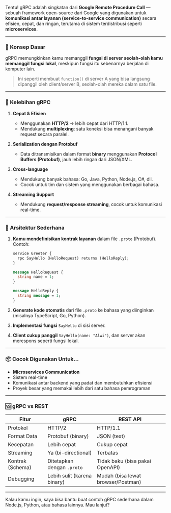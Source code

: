 Tentu! gRPC adalah singkatan dari **Google Remote Procedure Call** — sebuah framework open-source dari Google yang digunakan untuk **komunikasi antar layanan (service-to-service communication)** secara efisien, cepat, dan ringan, terutama di sistem terdistribusi seperti **microservices**.

---

### 🧠 Konsep Dasar

gRPC memungkinkan kamu memanggil **fungsi di server seolah-olah kamu memanggil fungsi lokal**, meskipun fungsi itu sebenarnya berjalan di komputer lain.

> Ini seperti membuat `function()` di server A yang bisa langsung dipanggil oleh client/server B, seolah-olah mereka dalam satu file.

---

### 🚀 Kelebihan gRPC

1. **Cepat & Efisien**

   * Menggunakan **HTTP/2** → lebih cepat dari HTTP/1.1.
   * Mendukung **multiplexing**: satu koneksi bisa menangani banyak request secara paralel.

2. **Serialization dengan Protobuf**

   * Data ditransmisikan dalam format **binary** menggunakan **Protocol Buffers (Protobuf)**, jauh lebih ringan dari JSON/XML.

3. **Cross-language**

   * Mendukung banyak bahasa: Go, Java, Python, Node.js, C#, dll.
   * Cocok untuk tim dan sistem yang menggunakan berbagai bahasa.

4. **Streaming Support**

   * Mendukung **request/response streaming**, cocok untuk komunikasi real-time.

---

### 🧱 Arsitektur Sederhana

1. **Kamu mendefinisikan kontrak layanan** dalam file `.proto` (Protobuf).
   Contoh:

   ```proto
   service Greeter {
     rpc SayHello (HelloRequest) returns (HelloReply);
   }

   message HelloRequest {
     string name = 1;
   }

   message HelloReply {
     string message = 1;
   }
   ```

2. **Generate kode otomatis** dari file `.proto` ke bahasa yang diinginkan (misalnya TypeScript, Go, Python).

3. **Implementasi fungsi** `SayHello` di sisi server.

4. **Client cukup panggil** `SayHello(name: "Alwi")`, dan server akan merespons seperti fungsi lokal.

---

### 📦 Cocok Digunakan Untuk...

* **Microservices Communication**
* Sistem real-time
* Komunikasi antar backend yang padat dan membutuhkan efisiensi
* Proyek besar yang memakai lebih dari satu bahasa pemrograman

---

### 🆚 gRPC vs REST

| Fitur            | gRPC                        | REST API                           |
| ---------------- | --------------------------- | ---------------------------------- |
| Protokol         | HTTP/2                      | HTTP/1.1                           |
| Format Data      | Protobuf (binary)           | JSON (text)                        |
| Kecepatan        | Lebih cepat                 | Cukup cepat                        |
| Streaming        | Ya (bi-directional)         | Terbatas                           |
| Kontrak (Schema) | Ditetapkan dengan `.proto`  | Tidak baku (bisa pakai OpenAPI)    |
| Debugging        | Lebih sulit (karena binary) | Mudah (bisa lewat browser/Postman) |

---

Kalau kamu ingin, saya bisa bantu buat contoh gRPC sederhana dalam Node.js, Python, atau bahasa lainnya. Mau lanjut?
